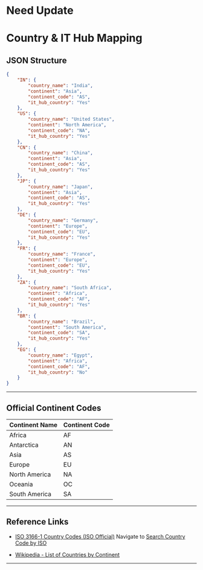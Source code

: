 # Need Update
# Country & IT Hub Mapping

## JSON Structure  
```json
{
    "IN": {
        "country_name": "India",
        "continent": "Asia",
        "continent_code": "AS",
        "it_hub_country": "Yes"
    },
    "US": {
        "country_name": "United States",
        "continent": "North America",
        "continent_code": "NA",
        "it_hub_country": "Yes"
    },
    "CN": {
        "country_name": "China",
        "continent": "Asia",
        "continent_code": "AS",
        "it_hub_country": "Yes"
    },
    "JP": {
        "country_name": "Japan",
        "continent": "Asia",
        "continent_code": "AS",
        "it_hub_country": "Yes"
    },
    "DE": {
        "country_name": "Germany",
        "continent": "Europe",
        "continent_code": "EU",
        "it_hub_country": "Yes"
    },
    "FR": {
        "country_name": "France",
        "continent": "Europe",
        "continent_code": "EU",
        "it_hub_country": "Yes"
    },
    "ZA": {
        "country_name": "South Africa",
        "continent": "Africa",
        "continent_code": "AF",
        "it_hub_country": "Yes"
    },
    "BR": {
        "country_name": "Brazil",
        "continent": "South America",
        "continent_code": "SA",
        "it_hub_country": "Yes"
    },
    "EG": {
        "country_name": "Egypt",
        "continent": "Africa",
        "continent_code": "AF",
        "it_hub_country": "No"
    }
}
```

---

## Official Continent Codes  
| Continent Name      | Continent Code |
|---------------------|---------------|
| Africa             | AF            |
| Antarctica         | AN            |
| Asia              | AS            |
| Europe            | EU            |
| North America     | NA            |
| Oceania           | OC            |
| South America     | SA            |

---

## Reference Links  
- [ISO 3166-1 Country Codes (ISO Official)](https://www.iso.org/iso-3166-country-codes.html)  Navigate to [Search Country Code by ISO](https://www.iso.org/obp/ui/#search)
<!-- - [Geonames Country Info](http://www.geonames.org/countries/)  -->
- [Wikipedia - List of Countries by Continent](https://en.wikipedia.org/wiki/List_of_countries_by_continent)  
<!-- - [ISO 3166-1 Continent Codes](https://www.iso.org/obp/ui/#iso:code:3166:AF)  -->

---
